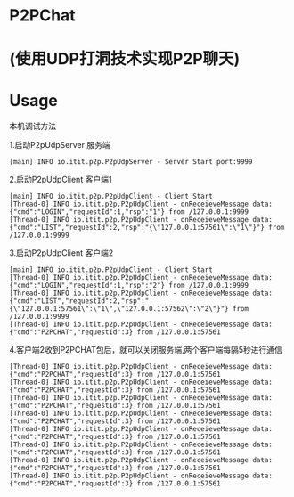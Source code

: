 # P2PChat
(使用UDP打洞技术实现P2P聊天)
======

Usage
==============
本机调试方法

1.启动P2pUdpServer 服务端

    [main] INFO io.itit.p2p.P2pUdpServer - Server Start port:9999

2.启动P2pUdpClient 客户端1

	[main] INFO io.itit.p2p.P2pUdpClient - Client Start
	[Thread-0] INFO io.itit.p2p.P2pUdpClient - onReceieveMessage data:{"cmd":"LOGIN","requestId":1,"rsp":"1"}                                                                                                                                                                                                                                                                                                                                                                                                                                                                                                                                                                                                                                                                                                                                                                                                                                                                                                                                                                                                                          from /127.0.0.1:9999
	[Thread-0] INFO io.itit.p2p.P2pUdpClient - onReceieveMessage data:{"cmd":"LIST","requestId":2,"rsp":"{\"127.0.0.1:57561\":\"1\"}"}                                                                                                                                                                                                                                                                                                                                                                                                                                                                                                                                                                                                                                                                                                                                                                                                                                                                                                                                                                                                 from /127.0.0.1:9999


3.启动P2pUdpClient 客户端2

	[main] INFO io.itit.p2p.P2pUdpClient - Client Start
	[Thread-0] INFO io.itit.p2p.P2pUdpClient - onReceieveMessage data:{"cmd":"LOGIN","requestId":1,"rsp":"2"}                                                                                                                                                                                                                                                                                                                                                                                                                                                                                                                                                                                                                                                                                                                                                                                                                                                                                                                                                                                                                          from /127.0.0.1:9999
	[Thread-0] INFO io.itit.p2p.P2pUdpClient - onReceieveMessage data:{"cmd":"LIST","requestId":2,"rsp":"{\"127.0.0.1:57561\":\"1\",\"127.0.0.1:57562\":\"2\"}"}                                                                                                                                                                                                                                                                                                                                                                                                                                                                                                                                                                                                                                                                                                                                                                                                                                                                                                                                                                       from /127.0.0.1:9999
	[Thread-0] INFO io.itit.p2p.P2pUdpClient - onReceieveMessage data:{"cmd":"P2PCHAT","requestId":3}                                                                                                                                                                                                                                                                                                                                                                                                                                                                                                                                                                                                                                                                                                                                                                                                                                                                                                                                                                                                                                  from /127.0.0.1:57561

4.客户端2收到P2PCHAT包后，就可以关闭服务端,两个客户端每隔5秒进行通信

	[Thread-0] INFO io.itit.p2p.P2pUdpClient - onReceieveMessage data:{"cmd":"P2PCHAT","requestId":3}                                                                                                                                                                                                                                                                                                                                                                                                                                                                                                                                                                                                                                                                                                                                                                                                                                                                                                                                                                                                                                  from /127.0.0.1:57561
	[Thread-0] INFO io.itit.p2p.P2pUdpClient - onReceieveMessage data:	{"cmd":"P2PCHAT","requestId":3}                                                                                                                                                                                                                                                                                                                                                                                                                                                                                                                                                                                                                                                                                                                                                                                                                                                                                                                                                                                                                                  from /127.0.0.1:57561
	[Thread-0] INFO io.itit.p2p.P2pUdpClient - onReceieveMessage data:{"cmd":"P2PCHAT","requestId":3}                                                                                                                                                                                                                                                                                                                                                                                                                                                                                                                                                                                                                                                                                                                                                                                                                                                                                                                                                                                                                                  from /127.0.0.1:57561
	[Thread-0] INFO io.itit.p2p.P2pUdpClient - onReceieveMessage data:{"cmd":"P2PCHAT","requestId":3}                                                                                                                                                                                                                                                                                                                                                                                                                                                                                                                                                                                                                                                                                                                                                                                                                                                                                                                                                                                                                                  from /127.0.0.1:57561
	[Thread-0] INFO io.itit.p2p.P2pUdpClient - onReceieveMessage data:{"cmd":"P2PCHAT","requestId":3}                                                                                                                                                                                                                                                                                                                                                                                                                                                                                                                                                                                                                                                                                                                                                                                                                                                                                                                                                                                                                                  from /127.0.0.1:57561
	[Thread-0] INFO io.itit.p2p.P2pUdpClient - onReceieveMessage data:{"cmd":"P2PCHAT","requestId":3}                                                                                                                                                                                                                                                                                                                                                                                                                                                                                                                                                                                                                                                                                                                                                                                                                                                                                                                                                                                                                                  from /127.0.0.1:57561
	[Thread-0] INFO io.itit.p2p.P2pUdpClient - onReceieveMessage data:{"cmd":"P2PCHAT","requestId":3}                                                                                                                                                                                                                                                                                                                                                                                                                                                                                                                                                                                                                                                                                                                                                                                                                                                                                                                                                                                                                                  from /127.0.0.1:57561
	[Thread-0] INFO io.itit.p2p.P2pUdpClient - onReceieveMessage data:{"cmd":"P2PCHAT","requestId":3}                                                                                                                                                                                                                                                                                                                                                                                                                                                                                                                                                                                                                                                                                                                                                                                                                                                                                                                                                                                                                                  from /127.0.0.1:57561


